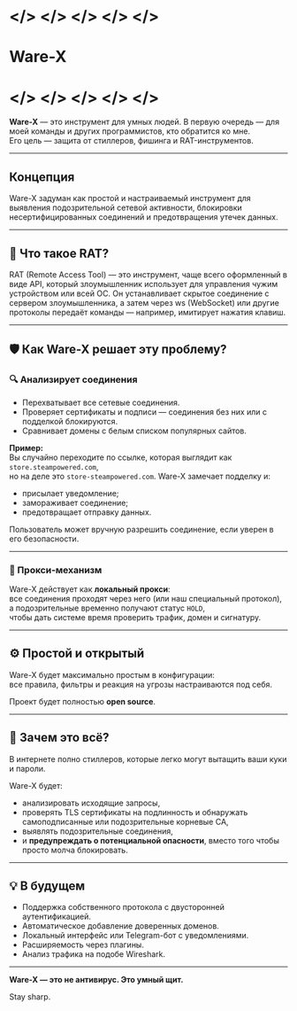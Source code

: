 # </> </> </> </> </>  
#       Ware-X  
# </> </> </> </> </>

**Ware-X** — это инструмент для умных людей. В первую очередь — для моей команды и других программистов, кто обратится ко мне.  
Его цель — защита от стиллеров, фишинга и RAT-инструментов.

---

## Концепция

Ware-X задуман как простой и настраиваемый инструмент для выявления подозрительной сетевой активности, блокировки несертифицированных соединений и предотвращения утечек данных.

---

## 🧪 Что такое RAT?

RAT (Remote Access Tool) — это инструмент, чаще всего оформленный в виде API, который злоумышленник использует для управления чужим устройством или всей ОС. Он устанавливает скрытое соединение с сервером злоумышленника, а затем через ws (WebSocket) или другие протоколы передаёт команды — например, имитирует нажатия клавиш.

---

## 🛡️ Как Ware-X решает эту проблему?

### 🔍 Анализирует соединения
- Перехватывает все сетевые соединения.
- Проверяет сертификаты и подписи — соединения без них или с подделкой блокируются.
- Сравнивает домены с белым списком популярных сайтов.

**Пример:**  
Вы случайно переходите по ссылке, которая выглядит как `store.steampowered.com`,  
но на деле это `store-steampowered.com`. Ware-X замечает подделку и:

- присылает уведомление;
- замораживает соединение;
- предотвращает отправку данных.

Пользователь может вручную разрешить соединение, если уверен в его безопасности.

---

### 🧩 Прокси-механизм

Ware-X действует как **локальный прокси**:  
все соединения проходят через него (или наш специальный протокол),  
а подозрительные временно получают статус `HOLD`,  
чтобы дать системе время проверить трафик, домен и сигнатуру.

---

## ⚙️ Простой и открытый

Ware-X будет максимально простым в конфигурации:  
все правила, фильтры и реакция на угрозы настраиваются под себя.

Проект будет полностью **open source**.

---

## 🎯 Зачем это всё?

В интернете полно стиллеров, которые легко могут вытащить ваши куки и пароли.

Ware-X будет:
- анализировать исходящие запросы,
- проверять TLS сертификаты на подлинность и обнаружать самоподписанные или подозрительные корневые CA,
- выявлять подозрительные соединения,
- и **предупреждать о потенциальной опасности**, вместо того чтобы просто молча блокировать.

---

## 💡 В будущем

- Поддержка собственного протокола с двусторонней аутентификацией.
- Автоматическое добавление доверенных доменов.
- Локальный интерфейс или Telegram-бот с уведомлениями.
- Расширяемость через плагины.
- Анализ трафика на подобе Wireshark.

---

**Ware-X — это не антивирус. Это умный щит.**

Stay sharp.
